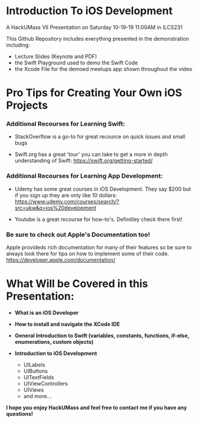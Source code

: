 # Introduction To iOS Development
A HackUMass VII Presentation on Saturday 10-19-19 11:00AM in ILCS231

This Github Repository includes everything presented in the demonstration including:
- Lecture Slides (Keynote and PDF)
- the Swift Playground used to demo the Swift Code
- the Xcode File for the demoed meetups app shown throughout the video

# Pro Tips for Creating Your Own iOS Projects

### Additional Recourses for Learning Swift:
- StackOverflow is a go-to for great recource on quick issues and small bugs

- Swift.org has a great 'tour' you can take to get a more in depth understanding of Swift: https://swift.org/getting-started/

### Additional Recourses for Learning App Development:
- Udemy has some great courses in iOS Development. They say $200 but if you sign up they are only like 10 dollars: https://www.udemy.com/courses/search/?src=ukw&q=ios%20development

- Youtube is a great recourse for how-to's. Definitley check there first!

### Be sure to check out Apple's Documentation too!

Apple provideds rich documentation for many of their features so be sure to always look there for tips on how to implement some of their code.
https://developer.apple.com/documentation/

# What Will be Covered in this Presentation:

- **What is an iOS Developer**

- **How to install and navigate the XCode IDE**

- **General Introduction to Swift (variables, constants, functions, if-else, enumerations, custom objects)**

- **Introduction to iOS Development** 
  - UILabels
  - UIButtons
  - UITextFields
  - UIViewControllers
  - UIViews
  - and more...

**I hope you enjoy HackUMass and feel free to contact me if you have any questions!**
